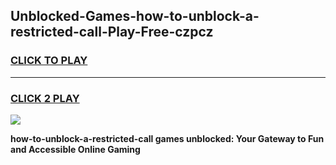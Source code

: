 
## Unblocked-Games-how-to-unblock-a-restricted-call-Play-Free-czpcz
<h3>
<a href="https://premium76.site?title=how-to-unblock-a-restricted-call&ref=20M">CLICK TO PLAY</a></h3>
<hr>

<h3>
<a href="https://premium76.site?title=how-to-unblock-a-restricted-call&ref=20M">CLICK 2 PLAY</a>
  
</h3>

<a href="https://premium76.site?title=how-to-unblock-a-restricted-call&ref=19M"><img src="https://clearcache.store/games.png"></a>


**how-to-unblock-a-restricted-call games unblocked: Your Gateway to Fun and Accessible Online Gaming**
